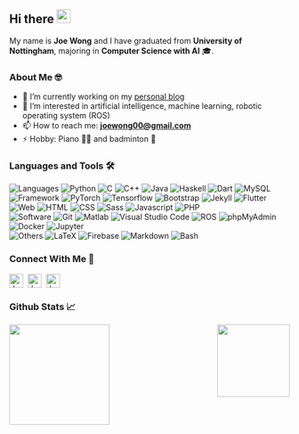 ## Hi there <img src="https://media.giphy.com/media/hvRJCLFzcasrR4ia7z/giphy.gif" height="25" width="25" >

My name is **Joe Wong** and I have graduated from **University of Nottingham**, majoring in **Computer Science with AI** 🎓.

### About Me 🤓

- 🔭 I’m currently working on my [personal blog](https://joewong00.github.io/iwonder/)
- 🌱 I’m interested in artificial intelligence, machine learning, robotic operating system (ROS)
- 📫 How to reach me: **joewong00@gmail.com**
- ⚡ Hobby: Piano 🎵🎹 and badminton 🏸


### Languages and Tools 🛠
![Languages](https://img.shields.io/badge/-Languages:-red?style=plastic)
![Python](https://img.shields.io/badge/-Python-0F2346?style=flat&logo=python&logoColor=3776AB)
![C](https://img.shields.io/badge/-C-0F2346?style=flat&logo=c&logoColor=A8B9CC)
![C++](https://img.shields.io/badge/-C++-0F2346?style=flat&logo=cplusplus&logoColor=00599C)
![Java](https://img.shields.io/badge/-Java-0F2346?style=flat&logo=java)
![Haskell](https://img.shields.io/badge/-Haskell-0F2346?style=flat&logo=haskell&logoColor=5D4F85)
![Dart](https://img.shields.io/badge/-Dart-0F2346?style=flat&logo=dart&logoColor=0175C2)
![MySQL](https://img.shields.io/badge/-MySQL-0F2346?style=flat&logo=mysql&logoColor=4479A1)
\
![Framework](https://img.shields.io/badge/-Frameworks:-orange?style=plastic)
![PyTorch](https://img.shields.io/badge/-PyTorch-0F2346?style=flat&logo=pytorch&logoColor=EE4C2C)
![Tensorflow](https://img.shields.io/badge/-Tensorflow-0F2346?style=flat&logo=tensorflow&logoColor=FF6F00)
![Bootstrap](https://img.shields.io/badge/-Bootstrap-0F2346?style=flat&logo=bootstrap&logoColor=#7952B3)
![Jekyll](https://img.shields.io/badge/-Jekyll-0F2346?style=flat&logo=jekyll&logoColor=CC0000)
![Flutter](https://img.shields.io/badge/-Flutter-0F2346?style=flat&logo=flutter&logoColor=02569B)
\
![Web](https://img.shields.io/badge/-Web:-yellow?style=plastic)
![HTML](https://img.shields.io/badge/-HTML-0F2346?style=flat&logo=HTML5)
![CSS](https://img.shields.io/badge/-CSS-0F2346?style=flat&logo=CSS3&logoColor=1572B6)
![Sass](https://img.shields.io/badge/-Sass-0F2346?style=flat&logo=Sass&logoColor=CC6699)
![Javascript](https://img.shields.io/badge/-Javascript-0F2346?style=flat&logo=javascript&logoColor=F7DF1E)
![PHP](https://img.shields.io/badge/-php-0F2346?style=flat&logo=php&logoColor=777BB4)
\
![Software](https://img.shields.io/badge/-Software:-green?style=plastic)
![Git](https://img.shields.io/badge/-Git-0F2346?style=flat&logo=git&logoColor=F05032)
![Matlab](https://img.shields.io/badge/-Matlab-0F2346?style=flat&logo=matlab&logoColor=1572B6)
![Visual Studio Code](https://img.shields.io/badge/-VSCode-0F2346?style=flat&logo=visualstudiocode&logoColor=007ACC)
![ROS](https://img.shields.io/badge/-ROS-0F2346?style=flat&logo=ros&logoColor=22314E)
![phpMyAdmin](https://img.shields.io/badge/-phpMyAdmin-0F2346?style=flat&logo=phpmyadmin&logoColor=777BB4)
![Docker](https://img.shields.io/badge/-Docker-0F2346?style=flat&logo=docker&logoColor=2496ED)
![Jupyter](https://img.shields.io/badge/-Jupyter-0F2346?style=flat&logo=jupyter&logoColor=F37626)
\
![Others](https://img.shields.io/badge/-Others:-blue?style=plastic)
![LaTeX](https://img.shields.io/badge/-LaTeX-0F2346?style=flat&logo=latex&logoColor=008080)
![Firebase](https://img.shields.io/badge/-Firebase-0F2346?style=flat&logo=firebase&logoColor=FFCA28)
![Markdown](https://img.shields.io/badge/-Markdown-0F2346?style=flat&logo=markdown)
![Bash](https://img.shields.io/badge/-Bash-0F2346?style=flat&logo=gnubash&logoColor=4EAA25)



### Connect With Me 🤝
<a href="https://www.linkedin.com/in/joe-wong-476b7b205" target="blank"><img align="center"
      src="https://raw.githubusercontent.com/rahuldkjain/github-profile-readme-generator/master/src/images/icons/Social/linked-in-alt.svg"
      alt="Joe Wong" height="25" width="25"/></a>&nbsp;
<a href="https://instagram.com/joewonggg__" target="blank"><img align="center"
    src="https://raw.githubusercontent.com/rahuldkjain/github-profile-readme-generator/master/src/images/icons/Social/instagram.svg"
    alt="Joe Wong" height="25" width="25" /></a>&nbsp;
<a href="mailto:joewong00@gmail.com"><img align="center" src="https://github.com/Thomas-George-T/Thomas-George-T/blob/master/assets/google-gmail.svg" alt="Joe Wong" height="25" width="25" /></a>
    

### Github Stats 📈
<!-- <img align="right" src="https://github-readme-stats.vercel.app/api/top-langs/?username=joewong00&hide=Jupyter Notebook" /> -->
<img height="130em" align="right" src="https://github-readme-stats-eight-theta.vercel.app/api/top-langs/?username=joewong00&layout=compact&hide=Jupyter Notebook&theme=algolia"/>
<img height="180em" align="left" src="https://github-readme-stats.vercel.app/api?username=joewong00&count_private=true&theme=algolia" />


